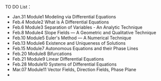 TO DO List：  
+ Jan.31 Module1 Modeling via Differential Equations
+ Feb.4  Module2 What is A Differential Equations
+ Feb.6  Module3 Separation of Variables - An Analytic Technique  
+ Feb.8  Module4 Slope Fields — A Geometric and Qualitative Technique  
+ Feb.10 Module5 Euler's Method  — A Numerical Technique  
+ Feb.13 Module6 Existence and Uniqueness of Solutions    
+ Feb.15 Module7 Autonomous Equations and their Phase Lines    
+ Feb.20 Module8 Bifurcations    
+ Feb.21 Module9 Linear Differential Equations    
+ Feb.28 Module10 Systems of Differential Equations    
+ Mar.07 Module11 Vector Fields, Direction Fields, Phase Plane    
+ 